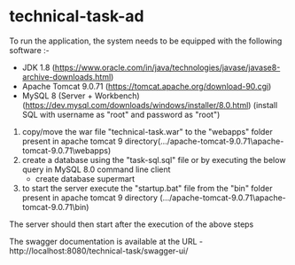 # technical-task-ad
To run the application, the system needs to be equipped with the following software :-
- JDK 1.8 (https://www.oracle.com/in/java/technologies/javase/javase8-archive-downloads.html)
- Apache Tomcat 9.0.71 (https://tomcat.apache.org/download-90.cgi)
- MySQL 8 (Server + Workbench) (https://dev.mysql.com/downloads/windows/installer/8.0.html)
  (install SQL with username as "root" and password as "root")

1) copy/move the war file "technical-task.war" to the "webapps" folder present in apache tomcat 9 directory(.../apache-tomcat-9.0.71\apache-tomcat-9.0.71\webapps)
2) create a database using the "task-sql.sql" file or by executing the below query in MySQL 8.0 command line client
      - create database supermart
3) to start the server execute the "startup.bat" file from the "bin" folder present in apache tomcat 9 directory (.../apache-tomcat-9.0.71\apache-tomcat-9.0.71\bin)

The server should then start after the execution of the above steps

The swagger documentation is available at the URL - http://localhost:8080/technical-task/swagger-ui/ 
